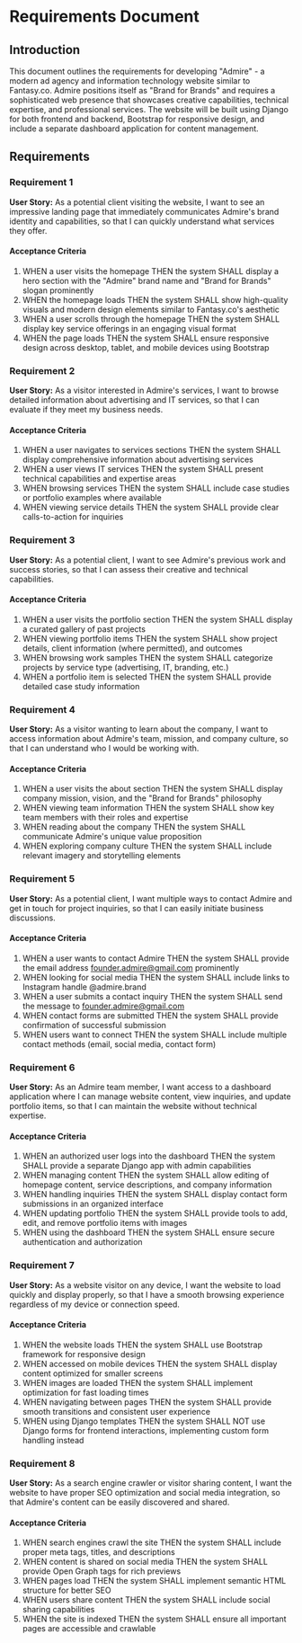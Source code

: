 # Requirements Document

## Introduction

This document outlines the requirements for developing "Admire" - a modern ad agency and information technology website similar to Fantasy.co. Admire positions itself as "Brand for Brands" and requires a sophisticated web presence that showcases creative capabilities, technical expertise, and professional services. The website will be built using Django for both frontend and backend, Bootstrap for responsive design, and include a separate dashboard application for content management.

## Requirements

### Requirement 1

**User Story:** As a potential client visiting the website, I want to see an impressive landing page that immediately communicates Admire's brand identity and capabilities, so that I can quickly understand what services they offer.

#### Acceptance Criteria

1. WHEN a user visits the homepage THEN the system SHALL display a hero section with the "Admire" brand name and "Brand for Brands" slogan prominently
2. WHEN the homepage loads THEN the system SHALL show high-quality visuals and modern design elements similar to Fantasy.co's aesthetic
3. WHEN a user scrolls through the homepage THEN the system SHALL display key service offerings in an engaging visual format
4. WHEN the page loads THEN the system SHALL ensure responsive design across desktop, tablet, and mobile devices using Bootstrap

### Requirement 2

**User Story:** As a visitor interested in Admire's services, I want to browse detailed information about advertising and IT services, so that I can evaluate if they meet my business needs.

#### Acceptance Criteria

1. WHEN a user navigates to services sections THEN the system SHALL display comprehensive information about advertising services
2. WHEN a user views IT services THEN the system SHALL present technical capabilities and expertise areas
3. WHEN browsing services THEN the system SHALL include case studies or portfolio examples where available
4. WHEN viewing service details THEN the system SHALL provide clear calls-to-action for inquiries

### Requirement 3

**User Story:** As a potential client, I want to see Admire's previous work and success stories, so that I can assess their creative and technical capabilities.

#### Acceptance Criteria

1. WHEN a user visits the portfolio section THEN the system SHALL display a curated gallery of past projects
2. WHEN viewing portfolio items THEN the system SHALL show project details, client information (where permitted), and outcomes
3. WHEN browsing work samples THEN the system SHALL categorize projects by service type (advertising, IT, branding, etc.)
4. WHEN a portfolio item is selected THEN the system SHALL provide detailed case study information

### Requirement 4

**User Story:** As a visitor wanting to learn about the company, I want to access information about Admire's team, mission, and company culture, so that I can understand who I would be working with.

#### Acceptance Criteria

1. WHEN a user visits the about section THEN the system SHALL display company mission, vision, and the "Brand for Brands" philosophy
2. WHEN viewing team information THEN the system SHALL show key team members with their roles and expertise
3. WHEN reading about the company THEN the system SHALL communicate Admire's unique value proposition
4. WHEN exploring company culture THEN the system SHALL include relevant imagery and storytelling elements

### Requirement 5

**User Story:** As a potential client, I want multiple ways to contact Admire and get in touch for project inquiries, so that I can easily initiate business discussions.

#### Acceptance Criteria

1. WHEN a user wants to contact Admire THEN the system SHALL provide the email address founder.admire@gmail.com prominently
2. WHEN looking for social media THEN the system SHALL include links to Instagram handle @admire.brand
3. WHEN a user submits a contact inquiry THEN the system SHALL send the message to founder.admire@gmail.com
4. WHEN contact forms are submitted THEN the system SHALL provide confirmation of successful submission
5. WHEN users want to connect THEN the system SHALL include multiple contact methods (email, social media, contact form)

### Requirement 6

**User Story:** As an Admire team member, I want access to a dashboard application where I can manage website content, view inquiries, and update portfolio items, so that I can maintain the website without technical expertise.

#### Acceptance Criteria

1. WHEN an authorized user logs into the dashboard THEN the system SHALL provide a separate Django app with admin capabilities
2. WHEN managing content THEN the system SHALL allow editing of homepage content, service descriptions, and company information
3. WHEN handling inquiries THEN the system SHALL display contact form submissions in an organized interface
4. WHEN updating portfolio THEN the system SHALL provide tools to add, edit, and remove portfolio items with images
5. WHEN using the dashboard THEN the system SHALL ensure secure authentication and authorization

### Requirement 7

**User Story:** As a website visitor on any device, I want the website to load quickly and display properly, so that I have a smooth browsing experience regardless of my device or connection speed.

#### Acceptance Criteria

1. WHEN the website loads THEN the system SHALL use Bootstrap framework for responsive design
2. WHEN accessed on mobile devices THEN the system SHALL display content optimized for smaller screens
3. WHEN images are loaded THEN the system SHALL implement optimization for fast loading times
4. WHEN navigating between pages THEN the system SHALL provide smooth transitions and consistent user experience
5. WHEN using Django templates THEN the system SHALL NOT use Django forms for frontend interactions, implementing custom form handling instead

### Requirement 8

**User Story:** As a search engine crawler or visitor sharing content, I want the website to have proper SEO optimization and social media integration, so that Admire's content can be easily discovered and shared.

#### Acceptance Criteria

1. WHEN search engines crawl the site THEN the system SHALL include proper meta tags, titles, and descriptions
2. WHEN content is shared on social media THEN the system SHALL provide Open Graph tags for rich previews
3. WHEN pages load THEN the system SHALL implement semantic HTML structure for better SEO
4. WHEN users share content THEN the system SHALL include social sharing capabilities
5. WHEN the site is indexed THEN the system SHALL ensure all important pages are accessible and crawlable